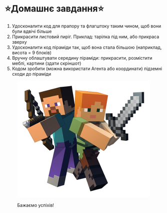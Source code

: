 # ⭐️Домашнє завдання⭐️

1. Удосконалити код для прапору та флагштоку таким чином, щоб вони були вдвічі більше
2. Прикрасити листовий пиріг. Приклад: тарілка під ним, або прикраса зверху
3. Удосконалити код піраміди так, щоб вона стала більшою (наприклад, висота = 9 блоків)
4. Вручну облаштувати середину піраміди: прикрасити, розмістити меблі, картини (здати скріншот)
5. Кодом зробити (можна використати Агента або координати) підземні сходи до піраміди

<figure><img src=".gitbook/assets/image (1).png" alt=""><figcaption><p>Бажаємо успіхів!</p></figcaption></figure>
